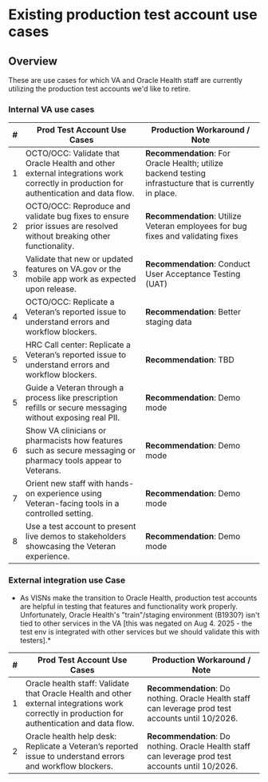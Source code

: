 # Existing production test account use cases

## Overview

These are use cases for which VA and Oracle Health staff are currently utilizing the production test accounts we'd like to retire.

### Internal VA use cases

| # | Prod Test Account Use Cases | Production Workaround / Note|
|--|--|--|
| 1 | OCTO/OCC: Validate that Oracle Health and other external integrations work correctly in production for authentication and data flow. |**Recommendation**: For Oracle Health; utilize backend testing infrastucture that is currently in place. |
| 2 | OCTO/OCC: Reproduce and validate bug fixes to ensure prior issues are resolved without breaking other functionality. | **Recommendation**: Utilize Veteran employees for bug fixes and validating fixes|
| 3 | Validate that new or updated features on VA.gov or the mobile app work as expected upon release.| **Recommendation**: Conduct User Acceptance Testing (UAT)|
| 4 | OCTO/OCC: Replicate a Veteran’s reported issue to understand errors and workflow blockers. | **Recommendation**: Better staging data |
| 5 | HRC Call center: Replicate a Veteran’s reported issue to understand errors and workflow blockers. | **Recommendation**: TBD |
| 5 | Guide a Veteran through a process like prescription refills or secure messaging without exposing real PII. |**Recommendation**: Demo mode|
| 6 | Show VA clinicians or pharmacists how features such as secure messaging or pharmacy tools appear to Veterans.| **Recommendation**: Demo mode|
| 7 | Orient new staff with hands-on experience using Veteran-facing tools in a controlled setting. | **Recommendation**: Demo mode|
| 8 | Use a test account to present live demos to stakeholders showcasing the Veteran experience. | **Recommendation**: Demo mode|


### External integration use Case

* As VISNs make the transition to Oracle Health, production test accounts are helpful in testing that features and functionality work properly. Unfortunately, Oracle Health's "train"/staging environment (B1930?) isn't tied to other services in the VA [this was negated on Aug 4. 2025 - the test env is integrated with other services but we should validate this with testers].*

| # | Prod Test Account Use Cases | Production Workaround / Note|
|--|--|--|
| 1 | Oracle health staff: Validate that Oracle Health and other external integrations work correctly in production for authentication and data flow. |**Recommendation**: Do nothing. Oracle Health staff can leverage prod test accounts until 10/2026.|
| 2 | Oracle health help desk: Replicate a Veteran’s reported issue to understand errors and workflow blockers. | **Recommendation**: Do nothing. Oracle Health staff can leverage prod test accounts until 10/2026.|

